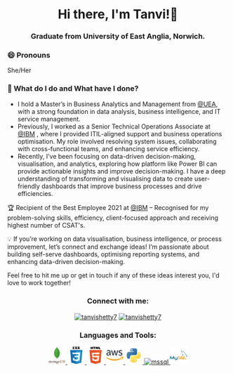 
<h1 align="center">Hi there, I'm Tanvi!👋</h1>
<h3 align="center">
   Graduate from University of East Anglia, Norwich.
</h3>

### 😄 Pronouns
She/Her

### 🌱 What do I do and What have I done? 

- I hold a Master’s in Business Analytics and Management from [@UEA](https://www.uea.ac.uk/), with a strong foundation in data analysis, business intelligence, and IT service management.
- Previously, I worked as a Senior Technical Operations Associate at  [@IBM](https://www.ibm.com/in-en) , where I provided ITIL-aligned support and business operations optimisation. My role involved resolving system issues, collaborating with cross-functional teams, and enhancing service efficiency.
- Recently, I’ve been focusing on data-driven decision-making, visualisation, and analytics, exploring how platform like Power BI can provide actionable insights and improve decision-making. I have a deep understanding of transforming and visualising data to create user-friendly dashboards that improve business processes and drive efficiencies.
  
🏆 Recipient of the Best Employee 2021 at  [@IBM](https://www.ibm.com/in-en)  – Recognised for my problem-solving skills, efficiency, client-focused approach and receiving highest number of CSAT's.

💡 If you’re working on data visualisation, business intelligence, or process improvement, let’s connect and exchange ideas! I’m passionate about building self-serve dashboards, optimising reporting systems, and enhancing data-driven decision-making.

Feel free to hit me up or get in touch if any of these ideas interest you, I'd love to work together!

<h3 align="center">Connect with me:</h3>
<p align="center">
  <a href="https://www.linkedin.com/in/tanvi-shetty-0920b2171/" target="_blank"
    ><img
      align="center"
      src="https://raw.githubusercontent.com/rahuldkjain/github-profile-readme-generator/master/src/images/icons/Social/linked-in-alt.svg"
     alt= "tanvishetty7"
      height="30"
      width="40"
  /></a>
  <a href="https://www.instagram.com/tanvi__shetty__/" target="_blank"
    ><img
      align="center"
      src="https://raw.githubusercontent.com/rahuldkjain/github-profile-readme-generator/master/src/images/icons/Social/instagram.svg"
       alt= "tanvishetty7"
      height="30"
      width="40"
  /></a>
</p>
<h3 align="center">Languages and Tools:</h3>
<p align="center">

  <a href="https://www.mongodb.com/" target="_blank" rel="noreferrer">
    <img
      src="https://raw.githubusercontent.com/devicons/devicon/master/icons/mongodb/mongodb-original-wordmark.svg"
      alt="mongodb"
      width="40"
      height="40"
    />
  </a>
  <a href="https://www.w3schools.com/css/" target="_blank" rel="noreferrer">
    <img
      src="https://raw.githubusercontent.com/devicons/devicon/master/icons/css3/css3-original-wordmark.svg"
      alt="css3"
      width="40"
      height="40"
    />
  </a>

  <a href="https://www.w3.org/html/" target="_blank" rel="noreferrer">
    <img
      src="https://raw.githubusercontent.com/devicons/devicon/master/icons/html5/html5-original-wordmark.svg"
      alt="html5"
      width="40"
      height="40"
    />
  </a>
  <a href="https://aws.amazon.com" target="_blank" rel="noreferrer">
    <img
      src="https://raw.githubusercontent.com/devicons/devicon/master/icons/amazonwebservices/amazonwebservices-original-wordmark.svg"
      alt="aws"
      width="40"
      height="40"
    />
  </a>
  <a href="https://www.python.org" target="_blank" rel="noreferrer">
    <img
      src="https://raw.githubusercontent.com/devicons/devicon/master/icons/python/python-original.svg"
      alt="python"
      width="40"
      height="40"
  </a>
    <a href="https://www.microsoft.com/en-us/sql-server" target="_blank" rel="noreferrer"> 
      <img 
        src="https://www.svgrepo.com/show/303229/microsoft-sql-server-logo.svg" 
        alt="mssql" 
        width="40" 
        height="40"/> 
    </a> 
      <a href="https://www.mysql.com/" target="_blank" rel="noreferrer"> 
        <img src="https://raw.githubusercontent.com/devicons/devicon/master/icons/mysql/mysql-original-wordmark.svg" 
          alt="mysql" 
          width="40" 
          height="40"/> 
      </a> 
      </p>

</p>
</p>
